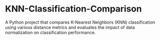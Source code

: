 # KNN-Classification-Comparison
A Python project that compares K-Nearest Neighbors (KNN) classification using various distance metrics and evaluates the impact of data normalization on classification performance.
